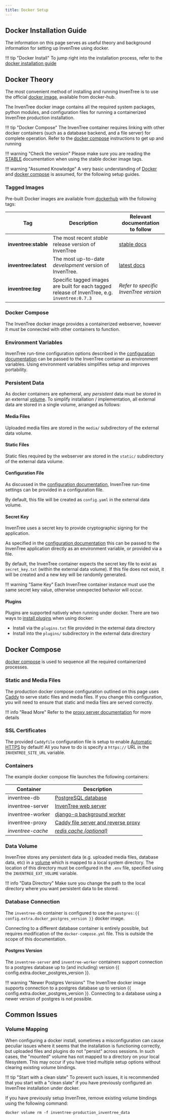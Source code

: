 ```yaml
---
title: Docker Setup
---
```


## Docker Installation Guide

The information on this page serves as useful theory and background information for setting up InvenTree using docker.

!!! tip "Docker Install"
    To jump right into the installation process, refer to the [docker installation guide](./docker_install.md)

## Docker Theory

The most convenient method of installing and running InvenTree is to use the official [docker image](https://hub.docker.com/r/inventree/inventree), available from docker-hub.

The InvenTree docker image contains all the required system packages, python modules, and configuration files for running a containerized InvenTree production installation.

!!! tip "Docker Compose"
    The InvenTree container requires linking with other docker containers (such as a database backend, and a file server) for complete operation. Refer to the [docker compose](#docker-compose) instructions to get up and running

!!! warning "Check the version"
    Please make sure you are reading the [STABLE](https://docs.inventree.org/en/stable/start/docker/) documentation when using the stable docker image tags.

!!! warning "Assumed Knowledge"
    A very basic understanding of [Docker](https://www.docker.com/) and [docker compose](https://docs.docker.com/compose/) is assumed, for the following setup guides.

### Tagged Images

Pre-built Docker images are available from [dockerhub](https://hub.docker.com/r/inventree/inventree) with the following tags:

| Tag | Description | Relevant documentation to follow |
| --- | --- | --- |
| **inventree:stable** | The most recent *stable* release version of InvenTree | [stable docs](https://docs.inventree.org/en/stable/start/docker/) |
| **inventree:latest** | The most up-to-date *development* version of InvenTree. | [latest docs](https://docs.inventree.org/en/latest/start/docker/) |
| **inventree:_tag_** | Specific tagged images are built for each tagged release of InvenTree, e.g. `inventree:0.7.3`| *Refer to specific InvenTree version* |

### Docker Compose

The InvenTree docker image provides a containerized webserver, however it *must* be connected with other containers to function.

### Environment Variables

InvenTree run-time configuration options described in the [configuration documentation](./config.md) can be passed to the InvenTree container as environment variables. Using environment variables simplifies setup and improves portability.

### Persistent Data

As docker containers are ephemeral, any *persistent* data must be stored in an external [volume](https://docs.docker.com/storage/volumes/). To simplify installation / implementation, all external data are stored in a single volume, arranged as follows:

#### Media Files

Uploaded media files are stored in the `media/` subdirectory of the external data volume.

#### Static Files

Static files required by the webserver are stored in the `static/` subdirectory of the external data volume.

#### Configuration File

As discussed in the [configuration documentation](./config.md), InvenTree run-time settings can be provided in a configuration file.

By default, this file will be created as `config.yaml` in the external data volume.

#### Secret Key

InvenTree uses a secret key to provide cryptographic signing for the application.

As specified in the [configuration documentation](./config.md#secret-key) this can be passed to the InvenTree application directly as an environment variable, or provided via a file.

By default, the InvenTree container expects the secret key file to exist as `secret_key.txt` (within the external data volume). If this file does not exist, it will be created and a new key will be randomly generated.

!!! warning "Same Key"
    Each InvenTree container instance must use the same secret key value, otherwise unexpected behavior will occur.

#### Plugins

Plugins are supported natively when running under docker. There are two ways to [install plugins](../extend/plugins/install.md) when using docker:

- Install via the `plugins.txt` file provided in the external data directory
- Install into the `plugins/` subdirectory in the external data directory

## Docker Compose

[docker compose](https://docs.docker.com/compose/) is used to sequence all the required containerized processes.

### Static and Media Files

The production docker compose configuration outlined on this page uses [Caddy](https://caddyserver.com/) to serve static files and media files. If you change this configuration, you will need to ensure that static and media files are served correctly.

!!! info "Read More"
    Refer to the [proxy server documentation](./processes.md#proxy-server) for more details

### SSL Certificates

The provided `Caddyfile` configuration file is setup to enable [Automatic HTTPS](https://caddyserver.com/docs/automatic-https) by default! All you have to do is specify a `https://` URL in the `INVENTREE_SITE_URL` variable.

### Containers

The example docker compose file launches the following containers:

| Container | Description |
| --- | --- |
| inventree-db | [PostgreSQL database](./processes.md#database) |
| inventree-server | [InvenTree web server](./processes.md#web-server) |
| inventree-worker | [django-q background worker](./processes.md#background-worker) |
| inventree-proxy | [Caddy file server and reverse proxy](./processes.md#proxy-server) |
| *inventree-cache* | [*redis cache (optional)*](./processes.md#cache-server) |

### Data Volume

InvenTree stores any persistent data (e.g. uploaded media files, database data, etc) in a [volume](https://docs.docker.com/storage/volumes/) which is mapped to a local system directory. The location of this directory must be configured in the `.env` file, specified using the `INVENTREE_EXT_VOLUME` variable.

!!! info "Data Directory"
    Make sure you change the path to the local directory where you want persistent data to be stored.

### Database Connection

The `inventree-db` container is configured to use the `postgres:{{ config.extra.docker_postgres_version }}` docker image.

Connecting to a different database container is entirely possible, but requires modification of the `docker-compose.yml` file. This is outside the scope of this documentation.

#### Postgres Version

The `inventree-server` and `inventree-worker` containers support connection to a postgres database up to (and including) version {{ config.extra.docker_postgres_version }}.

!!! warning "Newer Postgres Versions"
    The InvenTree docker image supports connection to a postgres database up to version {{ config.extra.docker_postgres_version }}. Connecting to a database using a newer version of postgres is not possible.

## Common Issues

### Volume Mapping

When configuring a docker install, sometimes a misconfiguration can cause peculiar issues where it seems that the installation is functioning correctly, but uploaded files and plugins do not "persist" across sessions. In such cases, the "mounted" volume has not mapped to a directory on your local filesystem. This may occur if you have tried multiple setup options without clearing existing volume bindings.

!!! tip "Start with a clean slate"
    To prevent such issues, it is recommended that you start with a "clean slate" if you have previously configured an InvenTree installation under docker.

If you have previously setup InvenTree, remove existing volume bindings using the following command:

```docker volume rm -f inventree-production_inventree_data```
